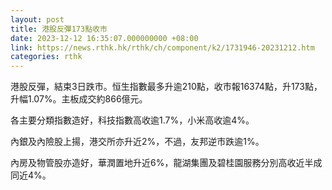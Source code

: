 ```yaml
---
layout: post
title: 港股反彈173點收市
date: 2023-12-12 16:35:07.000000000 +08:00
link: https://news.rthk.hk/rthk/ch/component/k2/1731946-20231212.htm
categories: rthk
---
```


港股反彈，結束3日跌市。恒生指數最多升逾210點，收市報16374點，升173點，升幅1.07%。主板成交約866億元。

各主要分類指數造好，科技指數高收逾1.7%，小米高收逾4%。

內銀及內險股上揚，港交所亦升近2%，不過，友邦逆市跌逾1%。

內房及物管股亦造好，華潤置地升近6%，龍湖集團及碧桂園服務分別高收近半成同近4%。
